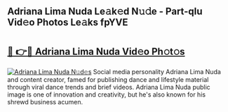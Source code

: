 ## Adriana Lima Nuda Le𝚊k𝚎d N𝚞𝚍e - Part-qIu Vid𝚎o Photos Le𝚊ks fpYVE

# <h2><a href="http://fbffgv.evod.top/?m=Adriana+Lima+Nuda">🔗 👉🔴 Adriana Lima Nuda Vid𝚎o Ph𝚘t𝚘s</a></h2>

[![Adriana Lima Nuda N𝚞d𝚎s](https://i.imgur.com/8V9OHl7.gif)](http://fbffgv.evod.top/?m=Adriana+Lima+Nuda)
Social media personality Adriana Lima Nuda and content creator, famed for publishing dance and lifestyle material through viral dance trends and brief videos. Adriana Lima Nuda public image is one of innovation and creativity, but he's also known for his shrewd business acumen. 

